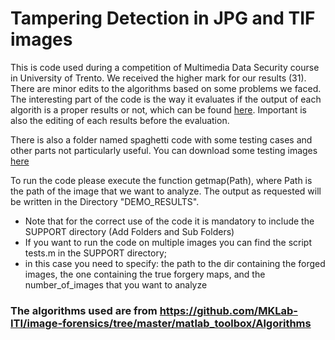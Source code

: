 # Tampering Detection in JPG and TIF images
This is code used during a competition of Multimedia Data Security course in University of Trento. We received the higher mark for our results (31). There are minor edits to the algorithms based on some problems we faced. The interesting part of the code is the way it evaluates if the output of each algorith is a proper results or not, which can be found  [here][1]. Important is also the editing of each results before the evaluation.

There is also a folder named spaghetti code with some testing cases and other parts not particularly useful. You can download some testing images [here][2]

To run the code please execute the function getmap(Path), where Path is the path of the image that we want to analyze.
The output as requested will be written in the Directory "DEMO_RESULTS".
* Note that for the correct use of the code it is mandatory to include the SUPPORT directory (Add Folders and Sub Folders)
* If you want to run the code on multiple images you can find the script tests.m in the SUPPORT directory;
* in this case you need to specify: the path to the dir containing the forged images, the one containing the true forgery maps, and the number_of_images that you want to analyze  
 
### The algorithms used are from https://github.com/MKLab-ITI/image-forensics/tree/master/matlab_toolbox/Algorithms


[1]: https://github.com/erev0s/tampering_tests/blob/master/SUPPORT/evaluateMap.m
[2]: https://drive.google.com/file/d/1kIV_W7tZf3JdMP2jqCMY7loqlh2pY13d/view?usp=sharing
